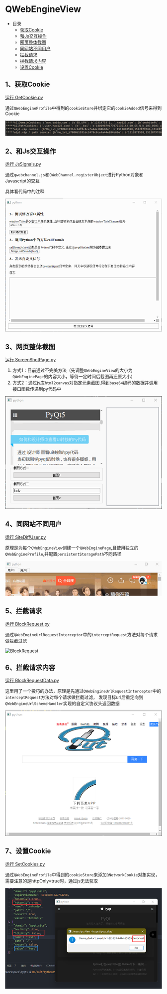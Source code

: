 # QWebEngineView

- 目录
  - [获取Cookie](#1获取Cookie)
  - [和Js交互操作](#2和Js交互操作)
  - [网页整体截图](#3网页整体截图)
  - [同网站不同用户](#4同网站不同用户)
  - [拦截请求](#5拦截请求)
  - [拦截请求内容](#6拦截请求内容)
  - [设置Cookie](#7设置Cookie)

## 1、获取Cookie
[运行 GetCookie.py](GetCookie.py)

通过`QWebEngineProfile`中得到的`cookieStore`并绑定它的`cookieAdded`信号来得到Cookie

![GetCookie](ScreenShot/GetCookie.png)

## 2、和Js交互操作
[运行 JsSignals.py](JsSignals.py)

通过`qwebchannel.js`和`QWebChannel.registerObject`进行Python对象和Javascript的交互

具体看代码中的注释

![JsSignals](ScreenShot/JsSignals.gif)

## 3、网页整体截图
[运行 ScreenShotPage.py](ScreenShotPage.py)

1. 方式1：目前通过不完美方法（先调整`QWebEngineView`的大小为`QWebEnginePage`的内容大小，等待一定时间后截图再还原大小）
2. 方式2：通过js库`html2canvas`对指定元素截图,得到`base64`编码的数据并调用接口函数传递到py代码中

![ScreenShotPage](ScreenShot/ScreenShotPage.gif)

## 4、同网站不同用户
[运行 SiteDiffUser.py](SiteDiffUser.py)

原理是为每个`QWebEngineView`创建一个`QWebEnginePage`,且使用独立的`QWebEngineProfile`,并配置`persistentStoragePath`不同路径

![SiteDiffUser](ScreenShot/SiteDiffUser.gif)

## 5、拦截请求
[运行 BlockRequest.py](BlockRequest.py)

通过`QWebEngineUrlRequestInterceptor`中的`interceptRequest`方法对每个请求做拦截过滤

![BlockRequest](ScreenShot/BlockRequest.gif)

## 6、拦截请求内容
[运行 BlockRequestData.py](BlockRequestData.py)

这里用了一个投巧的办法，原理是先通过`QWebEngineUrlRequestInterceptor`中的`interceptRequest`方法对每个请求做拦截过滤，
发现目标url后重定向到`QWebEngineUrlSchemeHandler`实现的自定义协议头返回数据

![BlockRequestData](ScreenShot/BlockRequestData.png)

## 7、设置Cookie
[运行 SetCookies.py](SetCookies.py)

通过`QWebEngineProfile`中得到的`cookieStore`来添加`QNetworkCookie`对象实现，
需要注意的是httpOnly=true时，通过js无法获取

![SetCookies](ScreenShot/SetCookies.png)